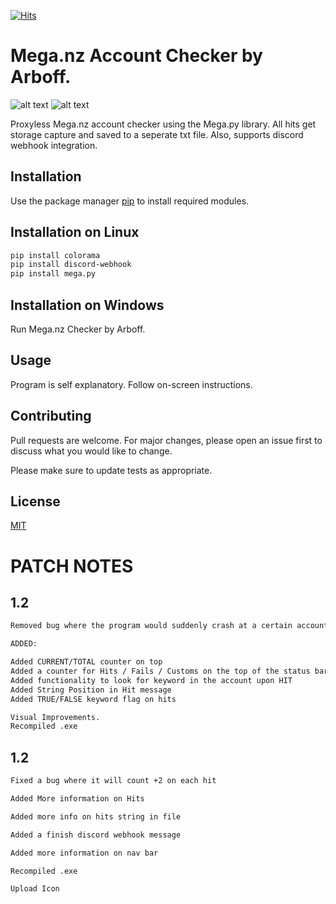 [![Hits](https://hits.seeyoufarm.com/api/count/incr/badge.svg?url=https%3A%2F%2Fgithub.com%2FArboff%2FMega-Checker-by-Arboff&count_bg=%2379C83D&title_bg=%23555555&icon=circle.svg&icon_color=%23E7E7E7&title=Visits&edge_flat=false)](https://hits.seeyoufarm.com)

# Mega.nz Account Checker by Arboff.
![alt text](https://i.imgur.com/hX1cORt.png)
![alt text](https://i.imgur.com/4jA4HH3.png)


Proxyless Mega.nz account checker using the Mega.py library. All hits get storage capture and saved to a seperate txt file. Also, supports discord webhook integration.

## Installation

Use the package manager [pip](https://pip.pypa.io/en/stable/) to install required modules.
## Installation on Linux
```bash
pip install colorama
pip install discord-webhook
pip install mega.py
```
## Installation on Windows
Run Mega.nz Checker by Arboff.

## Usage

Program is self explanatory. Follow on-screen instructions.

## Contributing

Pull requests are welcome. For major changes, please open an issue first
to discuss what you would like to change.

Please make sure to update tests as appropriate.

## License

[MIT](https://choosealicense.com/licenses/mit/)


# PATCH NOTES

## 1.2

```bash
Removed bug where the program would suddenly crash at a certain account. Issue was caused by not adding "UTF-8" coding when reading the files.

ADDED:

Added CURRENT/TOTAL counter on top
Added a counter for Hits / Fails / Customs on the top of the status bar.
Added functionality to look for keyword in the account upon HIT
Added String Position in Hit message
Added TRUE/FALSE keyword flag on hits

Visual Improvements.
Recompiled .exe
```


## 1.2

```bash
Fixed a bug where it will count +2 on each hit

Added More information on Hits

Added more info on hits string in file

Added a finish discord webhook message

Added more information on nav bar

Recompiled .exe

Upload Icon
```
